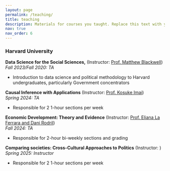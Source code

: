 ```yaml
---
layout: page
permalink: /teaching/
title: teaching
description: Materials for courses you taught. Replace this text with your description.
nav: true
nav_order: 6
---
```


<h3>Harvard University</h3>

<div class="post">
<article>
<div class="card mt-3">
<div class="p-3">
<strong>Data Science for the Social Sciences,</strong> (Instructor: <a href="https://polisci.columbia.edu/content/donald-p-green">Prof. Matthew Blackwell</a>)<br>
<em>Fall 2023/Fall 2020: TA</em>
<ul>
    <li>Introduction to data science and political methodology to Harvard undergraduates, particularly Government concentrators</li>
</ul>
</div>
</div>

<div class="post">
<article>
<div class="card mt-3">
<div class="p-3">
<strong>Causal Inference with Applications</strong> (Instructor: <a href="https://polisci.columbia.edu/content/andrew-j-nathan">Prof. Kosuke Imai</a>)<br>
<em>Spring 2024: TA</em>
<ul>
    <li>Responsible for 2 1-hour sections per week</li>
</ul>
</div>
</div>

<div class="card mt-3">
<div class="p-3">
<strong>Economic Development: Theory and Evidence</strong> (Instructor: <a href="http://www.stat.columbia.edu/~gelman/">Prof. Eliana La Ferrara and Dani Rodril</a>)<br>
<em>Fall 2024: TA</em>
<ul>
    <li>Responsible for 2-hour bi-weekly sections and grading</li>
</ul>
</div>
</div>

<div class="post">
<article>
<div class="card mt-3">
<div class="p-3">
<strong>Comparing societies: Cross-Cultural Approaches to Politics</strong> (Instructor: <a href="https://polisci.columbia.edu/content/andrew-j-nathan"></a>)<br>
<em>Spring 2025: Instructor</em>
<ul>
    <li>Responsible for 2 1-hour sections per week</li>
</ul>
</div>
</div>

</article>
</div>

<br>